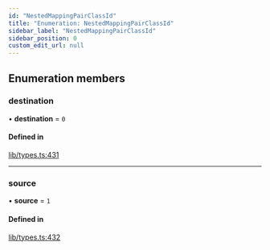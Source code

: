 ```yaml
---
id: "NestedMappingPairClassId"
title: "Enumeration: NestedMappingPairClassId"
sidebar_label: "NestedMappingPairClassId"
sidebar_position: 0
custom_edit_url: null
---
```


## Enumeration members

### destination

• **destination** = `0`

#### Defined in

[lib/types.ts:431](https://github.com/nartc/mapper/blob/ed14722/packages/core/src/lib/types.ts#L431)

___

### source

• **source** = `1`

#### Defined in

[lib/types.ts:432](https://github.com/nartc/mapper/blob/ed14722/packages/core/src/lib/types.ts#L432)
